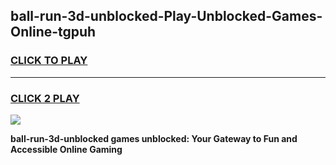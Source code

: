 
## ball-run-3d-unblocked-Play-Unblocked-Games-Online-tgpuh
<h3>
<a href="https://premium76.site?title=ball-run-3d-unblocked&ref=25A">CLICK TO PLAY</a></h3>
<hr>

<h3>
<a href="https://premium76.site?title=ball-run-3d-unblocked&ref=25A">CLICK 2 PLAY</a>
  
</h3>

<a href="https://premium76.site?title=ball-run-3d-unblocked&ref=25A"><img src="https://clearcache.store/games.png"></a>


**ball-run-3d-unblocked games unblocked: Your Gateway to Fun and Accessible Online Gaming**
